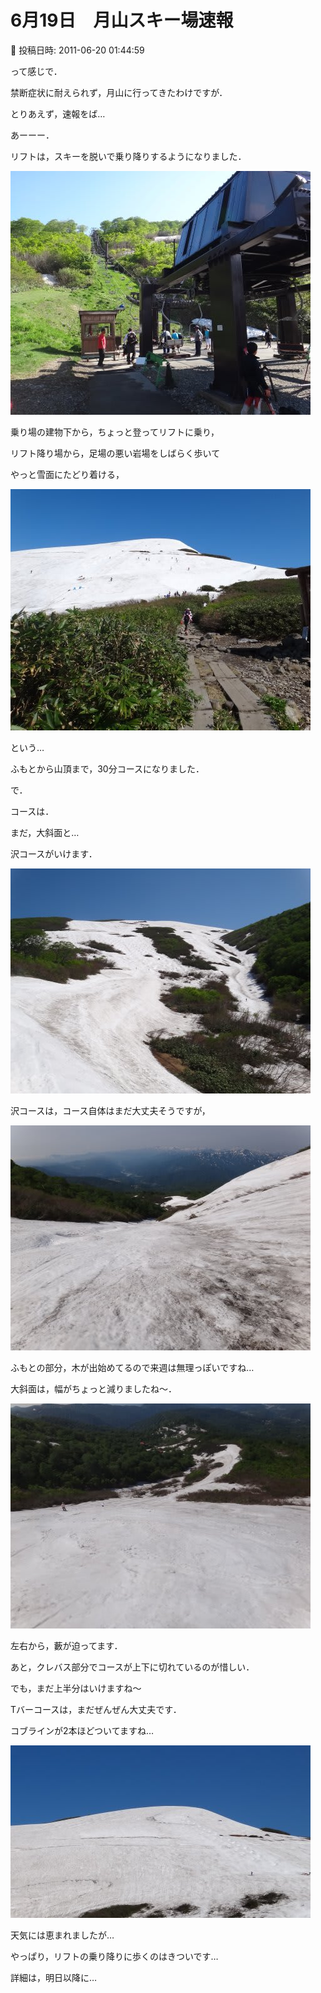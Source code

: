 # 6月19日　月山スキー場速報

📅 投稿日時: 2011-06-20 01:44:59

って感じで．


禁断症状に耐えられず，月山に行ってきたわけですが．





とりあえず，速報をば…


あーーー．





リフトは，スキーを脱いで乗り降りするようになりました．




![732dfa3b3dcc7e6c3bf832d980e07ab2.jpg](images/732dfa3b3dcc7e6c3bf832d980e07ab2.jpg)







乗り場の建物下から，ちょっと登ってリフトに乗り，


リフト降り場から，足場の悪い岩場をしばらく歩いて


やっと雪面にたどり着ける，




![17f8b0d8c8736b2ecd217ef7a952a50a.jpg](images/17f8b0d8c8736b2ecd217ef7a952a50a.jpg)




という…


ふもとから山頂まで，30分コースになりました．








で．


コースは．


まだ，大斜面と…


沢コースがいけます．




![fce4df90c1d92903c73f39ce8f26b155.jpg](images/fce4df90c1d92903c73f39ce8f26b155.jpg)







沢コースは，コース自体はまだ大丈夫そうですが，




![6d1ed9a897f61b7f0c4851cdab9b647b.jpg](images/6d1ed9a897f61b7f0c4851cdab9b647b.jpg)




ふもとの部分，木が出始めてるので来週は無理っぽいですね…





大斜面は，幅がちょっと減りましたね～．




![f4c2c5dca5d47be5c1674ace99b94de5.jpg](images/f4c2c5dca5d47be5c1674ace99b94de5.jpg)




左右から，藪が迫ってます．


あと，クレバス部分でコースが上下に切れているのが惜しい．


でも，まだ上半分はいけますね～





Tバーコースは，まだぜんぜん大丈夫です．


コブラインが2本ほどついてますね…




![a7c3ff99df1f938e4303f22237ad959a.jpg](images/a7c3ff99df1f938e4303f22237ad959a.jpg)







天気には恵まれましたが…


やっぱり，リフトの乗り降りに歩くのはきついです…





詳細は，明日以降に…
